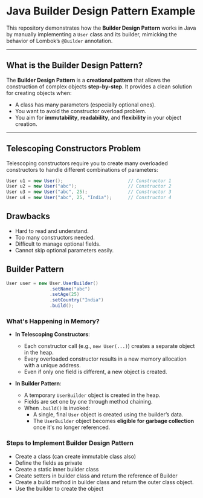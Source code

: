 #  Java Builder Design Pattern Example

This repository demonstrates how the **Builder Design Pattern** works in Java by manually implementing a `User` class and its builder, mimicking the behavior of Lombok’s `@Builder` annotation.

---

## What is the Builder Design Pattern?

The **Builder Design Pattern** is a **creational pattern** that allows the construction of complex objects **step-by-step**. It provides a clean solution for creating objects when:
- A class has many parameters (especially optional ones).
- You want to avoid the constructor overload problem.
- You aim for **immutability**, **readability**, and **flexibility** in your object creation.

---

##  Telescoping Constructors Problem

Telescoping constructors require you to create many overloaded constructors to handle different combinations of parameters:

```java
User u1 = new User();                        // Constructor 1
User u2 = new User("abc");                   // Constructor 2
User u3 = new User("abc", 25);               // Constructor 3
User u4 = new User("abc", 25, "India");      // Constructor 4
```

## Drawbacks

- Hard to read and understand.
- Too many constructors needed.
- Difficult to manage optional fields.
- Cannot skip optional parameters easily.

## Builder Pattern

```java
User user = new User.UserBuilder()
                .setName("abc")
                .setAge(25)
                .setCountry("India")
                .build();
```

###  What's Happening in Memory?

- **In Telescoping Constructors**:
  - Each constructor call (e.g., `new User(...)`) creates a separate object in the heap.
  - Every overloaded constructor results in a new memory allocation with a unique address.
  - Even if only one field is different, a new object is created.

- **In Builder Pattern**:
  - A temporary `UserBuilder` object is created in the heap.
  - Fields are set one by one through method chaining.
  - When `.build()` is invoked:
    - A single, final `User` object is created using the builder’s data.
    - The `UserBuilder` object becomes **eligible for garbage collection** once it's no longer referenced.


### Steps to Implement Builder Design Pattern

- Create a class (can create immutable class also)
- Define the fields as private
- Create a static inner builder class
- Create setters in builder class and return the reference of Builder
- Create a build method in builder class and return the outer class object.
- Use the builder to create the object 


